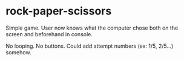 # rock-paper-scissors

Simple game.
User now knows what the computer chose both on the screen and beforehand in console.

No looping.
No buttons.
Could add attempt numbers (ex: 1/5, 2/5...) somehow.
